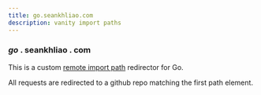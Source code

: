 ```yaml
---
title: go.seankhliao.com
description: vanity import paths
---
```


### _go_ . seankhliao . com

This is a custom [remote import path](https://pkg.go.dev/cmd/go#hdr-Remote_import_paths)
redirector for Go.

All requests are redirected to a github repo matching the first path element.
